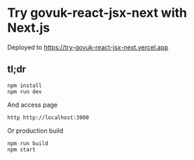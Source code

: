 # Try govuk-react-jsx-next with Next.js

Deployed to <https://try-govuk-react-jsx-next.vercel.app>

## tl;dr

    npm install
    npm run dev

And access page

    http http://localhost:3000

Or production build

    npm run build
    npm start
